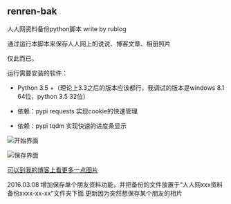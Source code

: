 ﻿## renren-bak
人人网资料备份python脚本 write by rublog

通过运行本脚本来保存人人网上的说说、博客文章、相册照片

仅此而已。

运行需要安装的软件：

* Python 3.5 +（理论上3.3之后的版本应该都行，我调试的版本是windows 8.1 64位，python 3.5 32位）

* 依赖：pypi requests   实现cookie的快速管理

* 依赖：pypi tqdm   实现快速的进度条显示


![开始界面](http://www.5169.info/wp-content/uploads/2016/02/021316_1230_201602136.png "开始界面")

![保存界面](http://www.5169.info/wp-content/uploads/2016/02/021316_1230_201602137.png "保存界面")

[可以到我的博客上看更多一点图片](http://www.5169.info/motion/ren-ren-wang-bei-fen-2016-02-13-python-3-5.html)<br>

2016.03.08 增加保存单个朋友资料功能，并把备份的文件放置于“人人网xxx资料备份xxxx-xx-xx”文件夹下面
           更新因为突然想保存某个朋友的相片